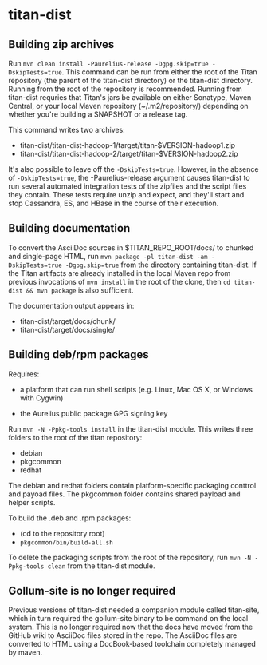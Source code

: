 titan-dist
==========

Building zip archives
-----------------------------

Run `mvn clean install -Paurelius-release -Dgpg.skip=true
-DskipTests=true`.  This command can be run from either the root of
the Titan repository (the parent of the titan-dist directory) or the
titan-dist directory.  Running from the root of the repository is
recommended.  Running from titan-dist requries that Titan's jars be
available on either Sonatype, Maven Central, or your local Maven
repository (~/.m2/repository/) depending on whether you're building a
SNAPSHOT or a release tag.

This command writes two archives:

* titan-dist/titan-dist-hadoop-1/target/titan-$VERSION-hadoop1.zip
* titan-dist/titan-dist-hadoop-2/target/titan-$VERSION-hadoop2.zip

It's also possible to leave off the `-DskipTests=true`.  However, in
the absence of `-DskipTests=true`, the -Paurelius-release argument
causes titan-dist to run several automated integration tests of the
zipfiles and the script files they contain.  These tests require unzip
and expect, and they'll start and stop Cassandra, ES, and HBase in the
course of their execution.

Building documentation
----------------------

To convert the AsciiDoc sources in $TITAN_REPO_ROOT/docs/ to chunked
and single-page HTML, run `mvn package -pl titan-dist -am
-DskipTests=true -Dgpg.skip=true` from the directory containing
titan-dist.  If the Titan artifacts are already installed in the local
Maven repo from previous invocations of `mvn install` in the root of
the clone, then `cd titan-dist && mvn package` is also sufficient.

The documentation output appears in:

* titan-dist/target/docs/chunk/
* titan-dist/target/docs/single/

Building deb/rpm packages
-------------------------

Requires:

* a platform that can run shell scripts (e.g. Linux, Mac OS X, or
  Windows with Cygwin)

* the Aurelius public package GPG signing key

Run `mvn -N -Ppkg-tools install` in the titan-dist module.  This writes
three folders to the root of the titan repository:

* debian
* pkgcommon
* redhat

The debian and redhat folders contain platform-specific packaging
conttrol and payoad files.  The pkgcommon folder contains shared
payload and helper scripts.

To build the .deb and .rpm packages:

* (cd to the repository root)
* `pkgcommon/bin/build-all.sh`

To delete the packaging scripts from the root of the repository, run
`mvn -N -Ppkg-tools clean` from the titan-dist module.

Gollum-site is no longer required
---------------------------------

Previous versions of titan-dist needed a companion module called
titan-site, which in turn required the gollum-site binary to be
command on the local system.  This is no longer required now that the
docs have moved from the GitHub wiki to AsciiDoc files stored in the
repo.  The AsciiDoc files are converted to HTML using a DocBook-based
toolchain completely managed by maven.
